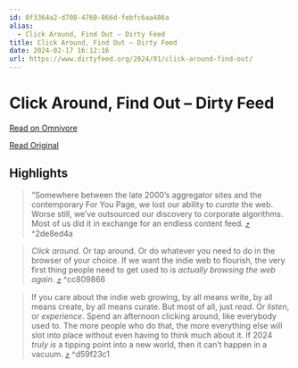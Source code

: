 ```yaml
---
id: 0f3364a2-d708-4760-866d-febfc6aa486a
alias:
  - Click Around, Find Out – Dirty Feed
title: Click Around, Find Out – Dirty Feed
date: 2024-02-17 16:12:16
url: https://www.dirtyfeed.org/2024/01/click-around-find-out/
---
```


# Click Around, Find Out – Dirty Feed

[Read on Omnivore](https://omnivore.app/me/click-around-find-out-dirty-feed-18db7d6fbee)

[Read Original](https://www.dirtyfeed.org/2024/01/click-around-find-out/)

## Highlights

> “Somewhere between the late 2000’s aggregator sites and the contemporary For You Page, we lost our ability to _curate_ the web. Worse still, we’ve outsourced our discovery to corporate algorithms. Most of us did it in exchange for an endless content feed. [⤴️](https://omnivore.app/me/click-around-find-out-dirty-feed-18db7d6fbee#2de8ed4a-7348-49b0-8336-034b8a37e13a)  ^2de8ed4a

> _Click around._ Or tap around. Or do whatever you need to do in the browser of your choice. If we want the indie web to flourish, the very first thing people need to get used to is _actually browsing the web again_. [⤴️](https://omnivore.app/me/click-around-find-out-dirty-feed-18db7d6fbee#cc809866-1bb3-479c-b6fc-64910b0014e8)  ^cc809866

> If you care about the indie web growing, by all means write, by all means create, by all means curate. But most of all, just _read_. Or _listen_, or _experience_. Spend an afternoon clicking around, like everybody used to. The more people who do that, the more everything else will slot into place without even having to think much about it. If 2024 _truly is_ a tipping point into a new world, then it can’t happen in a vacuum. [⤴️](https://omnivore.app/me/click-around-find-out-dirty-feed-18db7d6fbee#d59f23c1-51df-432c-8852-000002678f43)  ^d59f23c1

